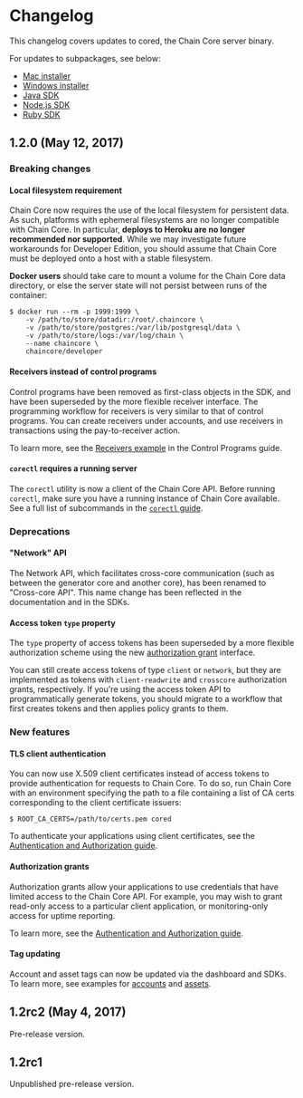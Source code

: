 <!---
This changelog covers updates to cored, the Chain Core server binary.
-->

# Changelog

This changelog covers updates to cored, the Chain Core server binary.

For updates to subpackages, see below:

- [Mac installer](https://github.com/chain/chain/blob/1.2-stable/desktop/mac/CHANGELOG.md)
- [Windows installer](https://github.com/chain/chain/blob/1.2-stable/desktop/windows/CHANGELOG.md)
- [Java SDK](https://github.com/chain/chain/blob/1.2-stable/sdk/java/CHANGELOG.md)
- [Node.js SDK](https://github.com/chain/chain/blob/1.2-stable/sdk/node/CHANGELOG.md)
- [Ruby SDK](https://github.com/chain/chain/blob/1.2-stable/sdk/ruby/CHANGELOG.md)

<a name="1.2.0"></a>
## 1.2.0 (May 12, 2017)

### Breaking changes

#### Local filesystem requirement

Chain Core now requires the use of the local filesystem for persistent data. As such, platforms with ephemeral filesystems are no longer compatible with Chain Core. In particular, **deploys to Heroku are no longer recommended nor supported**. While we may investigate future workarounds for Developer Edition, you should assume that Chain Core must be deployed onto a host with a stable filesystem.

**Docker users** should take care to mount a volume for the Chain Core data directory, or else the server state will not persist between runs of the container:

```
$ docker run --rm -p 1999:1999 \
    -v /path/to/store/datadir:/root/.chaincore \
    -v /path/to/store/postgres:/var/lib/postgresql/data \
    -v /path/to/store/logs:/var/log/chain \
    --name chaincore \
    chaincore/developer
```

#### Receivers instead of control programs

Control programs have been removed as first-class objects in the SDK, and have been superseded by the more flexible receiver interface. The programming workflow for receivers is very similar to that of control programs. You can create receivers under accounts, and use receivers in transactions using the pay-to-receiver action.

To learn more, see the [Receivers example](../build-applications/control-programs#receivers) in the Control Programs guide.

#### `corectl` requires a running server

The `corectl` utility is now a client of the Chain Core API. Before running `corectl`, make sure you have a running instance of Chain Core available. See a full list of subcommands in the [`corectl` guide](corectl.md).

### Deprecations

#### "Network" API

The Network API, which facilitates cross-core communication (such as between the generator core and another core), has been renamed to "Cross-core API". This name change has been reflected in the documentation and in the SDKs.

#### Access token `type` property

The `type` property of access tokens has been superseded by a more flexible authorization scheme using the new <a href="#1.2.0-authorization-grants">authorization grant</a> interface.

You can still create access tokens of type `client` or `network`, but they are implemented as tokens with `client-readwrite` and `crosscore` authorization grants, respectively. If you're using the access token API to programmatically generate tokens, you should migrate to a workflow that first creates tokens and then applies policy grants to them.

### New features

<a name="1.2.0-tls-client-authentication"></a>
#### TLS client authentication

You can now use X.509 client certificates instead of access tokens to provide authentication for requests to Chain Core. To do so, run Chain Core with an environment specifying the path to a file containing a list of CA certs corresponding to the client certificate issuers:

```
$ ROOT_CA_CERTS=/path/to/certs.pem cored
```

To authenticate your applications using client certificates, see the [Authentication and Authorization guide](../learn-more/authentication-and-authorization.md#tls-authentication).

<a name="1.2.0-authorization-grants"></a>
#### Authorization grants

Authorization grants allow your applications to use credentials that have limited access to the Chain Core API. For example, you may wish to grant read-only access to a particular client application, or monitoring-only access for uptime reporting.

To learn more, see the [Authentication and Authorization guide](../learn-more/authentication-and-authorization.md#granting-access).

#### Tag updating

Account and asset tags can now be updated via the dashboard and SDKs. To learn more, see examples for [accounts](../build-applications/accounts.md#update-tags-on-existing-accounts) and [assets](../build-applications/assets.md#update-tags-on-existing-assets).

<a name="1.2rc2"></a>
## 1.2rc2 (May 4, 2017)

Pre-release version.

## 1.2rc1

Unpublished pre-release version.
